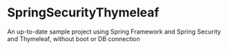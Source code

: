 # SpringSecurityThymeleaf

An up-to-date sample project using Spring Framework and Spring Security and Thymeleaf, without boot or DB connection
